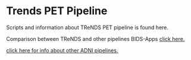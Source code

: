 # Trends PET Pipeline

Scripts and information about TReNDS PET pipeline is found here.

Comparison between TReNDS and other pipelines BIDS-Apps [click here.](https://github.com/trendscenter/Software-Trends/blob/main/cluster/pipelines/PET/code/docs/pet_pipeline_comparison_us_vs_otheruniversity2025.pdf)

[click here for info about other ADNI pipelines.](https://adni.loni.usc.edu/updated-uc-berkeley-8mm-pet-analysis-datasets-available/)

